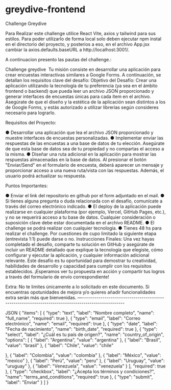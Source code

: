 # greydive-frontend
Challenge Greydive

Para Realizar este challenge utilice React Vite, axios y tailwind para sus estilos. Para poder utilizarlo de forma local solo deben ejecutar npm instal en el directorio del proyecto, y posterios a eso, en el archivo App.jsx cambiar la axios.defaults.baseURL a http://localhost:3001/.

A continuacion presento las pautas del challenge.:

Challenge greydive
​
Tu misión consiste en desarrollar una aplicación para crear encuestas interactivas similares a
Google Forms. A continuación, se detallan los requisitos clave del desafío:
Objetivo del Desafío: Crear una aplicación utilizando la tecnología de tu preferencia (ya sea en
el ámbito frontend o backend) que pueda leer un archivo JSON proporcionado y generar
interfaces de encuestas únicas para cada ítem en el archivo. Asegúrate de que el diseño y la
estética de la aplicación sean distintos a los de Google Forms, y estás autorizado a utilizar
librerías según consideres necesario para lograrlo.

Requisitos del Proyecto:

● Desarrollar una aplicación que lea el archivo JSON proporcionado y muestre interfaces
de encuestas personalizadas.
● Implementar enviar las respuestas de las encuestas a una base de datos de tu elección.
Asegúrate de que esta base de datos sea de tu propiedad y no compartas el acceso a la
misma.
● Diseñar una ruta adicional en la aplicación para mostrar las respuestas almacenadas en
la base de datos. Al presionar el botón &quot;Enviar/Send&quot; en el formulario de encuesta,
deberá aparecer un mensaje y proporcionar acceso a una nueva ruta/vista con las
respuestas. Además, el usuario podrá actualizar su respuesta.

Puntos Importantes:

● Enviar el link del repositorio en github por el form adjuntado en el mail.
● Si tienes alguna pregunta o duda relacionada con el desafío, comunícate a través del
correo electrónico indicado.
● El deploy de la aplicación puede realizarse en cualquier plataforma (por ejemplo, Vercel,
GitHub Pages, etc.), y no se requerirá acceso a tu base de datos. Cualquier
consideración o suposición clave debe estar documentada en el archivo README.
● El challenge se podrá realizar con cualquier tecnología.
● Tienes 48 hs para realizar el challenge. Por cuestiones de cupo limitado la siguiente
etapa (entrevista 1:1) puede darse o no.
Instrucciones Finales: Una vez hayas completado el desafío, comparte tu solución en GitHub y
asegúrate de incluir un README detallado que explique la tecnología que elegiste, cómo
configurar y ejecutar la aplicación, y cualquier información adicional relevante.
Este desafío es tu oportunidad para demostrar tu creatividad, habilidades de desarrollo y
capacidad para cumplir con los requisitos establecidos. ¡Esperamos ver tu propuesta en acción
y compartir tus logros a través del formulario de envío correspondiente!

Extra: No te limites únicamente a lo solicitado en este documento. Si encuentras opotunidades
de mejora y/o quieres añadir funcionalidades extra serán más que bienvenidas.
—--------------------------------------------------------------------------------------------------

JSON
{
&quot;items&quot;: [
{
&quot;type&quot;: &quot;text&quot;,
&quot;label&quot;: &quot;Nombre completo&quot;,
&quot;name&quot;: &quot;full_name&quot;,
&quot;required&quot;: true
},
{
&quot;type&quot;: &quot;email&quot;,
&quot;label&quot;: &quot;Correo electrónico&quot;,
&quot;name&quot;: &quot;email&quot;,
&quot;required&quot;: true
},
{
&quot;type&quot;: &quot;date&quot;,
&quot;label&quot;: &quot;Fecha de nacimiento&quot;,
&quot;name&quot;: &quot;birth_date&quot;,
&quot;required&quot;: true
},
{
&quot;type&quot;: &quot;select&quot;,
&quot;label&quot;: &quot;¿Cuál es tu país de origen?&quot;,
&quot;name&quot;: &quot;country_of_origin&quot;,
&quot;options&quot;: [
{
&quot;label&quot;: &quot;Argentina&quot;,
&quot;value&quot;: &quot;argentina&quot;
},
{
&quot;label&quot;: &quot;Brasil&quot;,
&quot;value&quot;: &quot;brasil&quot;
},
{
&quot;label&quot;: &quot;Chile&quot;,
&quot;value&quot;: &quot;chile&quot;

},
{
&quot;label&quot;: &quot;Colombia&quot;,
&quot;value&quot;: &quot;colombia&quot;
},
{
&quot;label&quot;: &quot;México&quot;,
&quot;value&quot;: &quot;mexico&quot;
},
{
&quot;label&quot;: &quot;Perú&quot;,
&quot;value&quot;: &quot;peru&quot;
},
{
&quot;label&quot;: &quot;Uruguay&quot;,
&quot;value&quot;: &quot;uruguay&quot;
},
{
&quot;label&quot;: &quot;Venezuela&quot;,
&quot;value&quot;: &quot;venezuela&quot;
}
],
&quot;required&quot;: true
},
{
&quot;type&quot;: &quot;checkbox&quot;,
&quot;label&quot;: &quot;¿Acepta los términos y condiciones?&quot;,
&quot;name&quot;: &quot;terms_and_conditions&quot;,
&quot;required&quot;: true
},
{
&quot;type&quot;: &quot;submit&quot;,
&quot;label&quot;: &quot;Enviar&quot;
}
]
}
